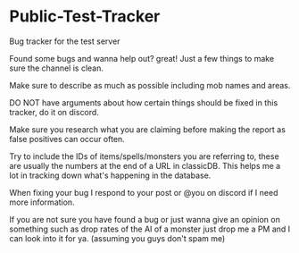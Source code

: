 # Public-Test-Tracker
Bug tracker for the test server

Found some bugs and wanna help out? great! Just a few things to make sure the channel is clean.

Make sure to describe as much as possible including mob names and areas.

DO NOT have arguments about how certain things should be fixed in this tracker, do it on discord.

Make sure you research what you are claiming before making the report as false positives can occur often.

Try to include the IDs of items/spells/monsters you are referring to, these are usually the numbers at the end of a URL in classicDB. This helps me a lot in tracking down what's happening in the database.

When fixing your bug I respond to your post or @you on discord if I need more information.

If you are not sure you have found a bug or just wanna give an opinion on something such as drop rates of the AI of a monster just drop me a PM and I can look into it for ya. (assuming you guys don't spam me)
